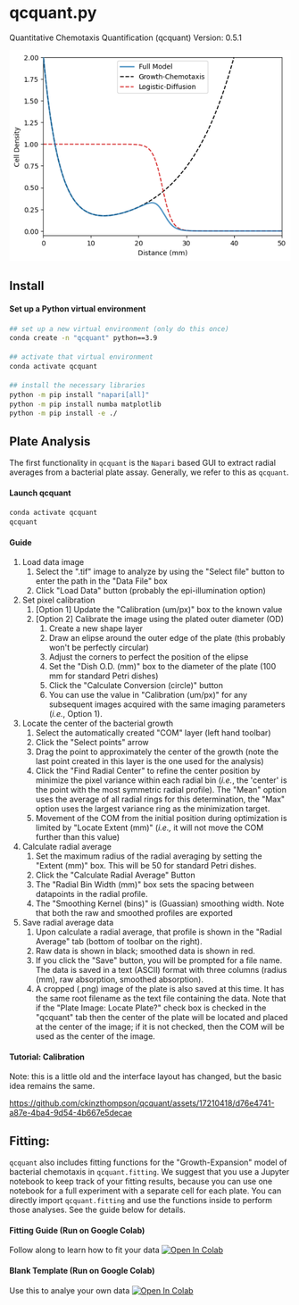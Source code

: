 # qcquant.py
Quantitative Chemotaxis Quantification (qcquant)
Version: 0.5.1

![Chemotaxis Model](example_data/figures/math_model.png)

## Install

#### Set up a Python virtual environment
``` bash
## set up a new virtual environment (only do this once)
conda create -n "qcquant" python==3.9

## activate that virtual environment 
conda activate qcquant

## install the necessary libraries
python -m pip install "napari[all]"
python -m pip install numba matplotlib
python -m pip install -e ./
```


## Plate Analysis
The first functionality in `qcquant` is the `Napari` based GUI to extract radial averages from a bacterial plate assay. Generally, we refer to this as `qcquant`.

#### Launch qcquant
``` bash
conda activate qcquant
qcquant
```

#### Guide
1. Load data image
   1. Select the ".tif" image to analyze by using the "Select file" button to enter the path in the "Data File" box
   2. Click "Load Data" button (probably the epi-illumination option)
2. Set pixel calibration
   1. [Option 1] Update the "Calibration (um/px)" box to the known value
   2. [Option 2] Calibrate the image using the plated outer diameter (OD)
      1. Create a new shape layer
      2. Draw an elipse around the outer edge of the plate (this probably won't be perfectly circular)
      3. Adjust the corners to perfect the position of the elipse 
      4. Set the "Dish O.D. (mm)" box to the diameter of the plate (100 mm for standard Petri dishes)
      5. Click the "Calculate Conversion (circle)" button
      6. You can use the value in "Calibration (um/px)" for any subsequent images acquired with the same imaging parameters (*i.e.*, Option 1).
3. Locate the center of the bacterial growth
   1. Select the automatically created "COM" layer (left hand toolbar)
   2. Click the "Select points" arrow
   3. Drag the point to approximately the center of the growth (note the last point created in this layer is the one used for the analysis)
   4. Click the "Find Radial Center" to refine the center position by minimize the pixel variance within each radial bin (*i.e.*, the 'center' is the point with the most symmetric radial profile). The "Mean" option uses the average of all radial rings for this determination, the "Max" option uses the largest variance ring as the minimization target.
   5. Movement of the COM from the initial position during optimization is limited by "Locate Extent (mm)" (*i.e.,* it will not move the COM further than this value)
4. Calculate radial average
   1. Set the maximum radius of the radial averaging by setting the "Extent (mm)" box. This will be 50 for standard Petri dishes.
   2. Click the "Calculate Radial Average" Button
   3. The "Radial Bin Width (mm)" box sets the spacing between datapoints in the radial profile.
   4. The "Smoothing Kernel (bins)" is (Guassian) smoothing width. Note that both the raw and smoothed profiles are exported
5. Save radial average data
   1. Upon calculate a radial average, that profile is shown in the "Radial Average" tab (bottom of toolbar on the right).
   2. Raw data is shown in black; smoothed data is shown in red.
   3. If you click the "Save" button, you will be prompted for a file name. The data is saved in a text (ASCII) format with three columns (radius (mm), raw absorption, smoothed absorption).
   4. A cropped (.png) image of the plate is also saved at this time. It has the same root filename as the text file containing the data. Note that if the "Plate Image: Locate Plate?" check box is checked in the "qcquant" tab then the center of the plate will be located and placed at the center of the image; if it is not checked, then the COM will be used as the center of the image.

#### Tutorial: Calibration
Note: this is a little old and the interface layout has changed, but the basic idea remains the same.

https://github.com/ckinzthompson/qcquant/assets/17210418/d76e4741-a87e-4ba4-9d54-4b667e5decae


## Fitting: 
`qcquant` also includes fitting functions for the "Growth-Expansion" model of bacterial chemotaxis in `qcquant.fitting`. We suggest that you use a Jupyter notebook to keep track of your fitting results, because you can use one notebook for a full experiment with a separate cell for each plate. You can directly import `qcquant.fitting` and use the functions inside to perform those analyses. See the guide below for details.

#### Fitting Guide (Run on Google Colab)
Follow along to learn how to fit your data
<a href="https://colab.research.google.com/github/ckinzthompson/qcquant/blob/main/example_data/example_fitting.ipynb" target="_parent"><img src="https://colab.research.google.com/assets/colab-badge.svg" alt="Open In Colab"/></a>

#### Blank Template (Run on Google Colab)
Use this to analye your own data
<a href="https://colab.research.google.com/github/ckinzthompson/qcquant/blob/main/example_data/template.ipynb" target="_parent"><img src="https://colab.research.google.com/assets/colab-badge.svg" alt="Open In Colab"/></a>

